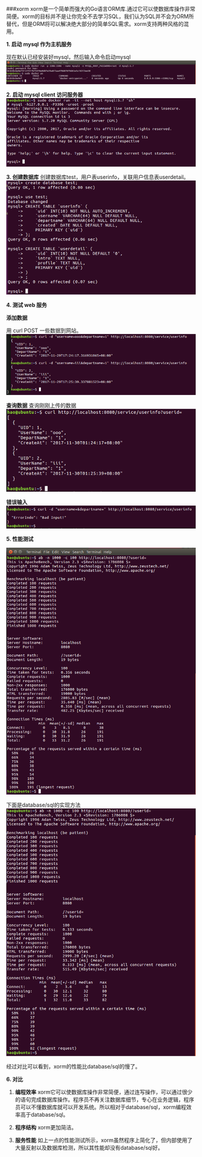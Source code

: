 ﻿


###xorm
xorm是一个简单而强大的Go语言ORM库.通过它可以使数据库操作非常简便。xorm的目标并不是让你完全不去学习SQL，我们认为SQL并不会为ORM所替代，但是ORM将可以解决绝大部分的简单SQL需求。xorm支持两种风格的混用。

**1. 启动 mysql 作为主机服务**

现在默认已经安装好mysql，然后输入命令启动mysql
![1](https://raw.githubusercontent.com/LeungChiHo/ServiceComputing/master/CloudGo-database/screenshot/1.png)

**2. 启动 mysql client 访问服务器**
![2](https://raw.githubusercontent.com/LeungChiHo/ServiceComputing/master/CloudGo-database/screenshot/2.png)

**3. 创建数据库**
创建数据库test，用户表userinfo，关联用户信息表userdetail。
![3](https://raw.githubusercontent.com/LeungChiHo/ServiceComputing/master/CloudGo-database/screenshot/3.png)

**4. 测试 web 服务**

**添加数据**

用 curl POST 一些数据到网站。
![4](https://raw.githubusercontent.com/LeungChiHo/ServiceComputing/master/CloudGo-database/screenshot/4.png)

**查询数据**
查询刚刚上传的数据
![5](https://raw.githubusercontent.com/LeungChiHo/ServiceComputing/master/CloudGo-database/screenshot/5.png)

**错误输入**
![6](https://raw.githubusercontent.com/LeungChiHo/ServiceComputing/master/CloudGo-database/screenshot/6.png)

**5. 性能测试**

![7](https://raw.githubusercontent.com/LeungChiHo/ServiceComputing/master/CloudGo-database/screenshot/7.png)

下面是database/sql的实现方法
![8](https://raw.githubusercontent.com/LeungChiHo/ServiceComputing/master/CloudGo-database/screenshot/%E5%8E%9F%E6%9D%A5.png)

经过对比可以看到，xorm的性能比database/sql的慢了。

**6. 对比**


1. **编程效率**
xorm它可以使数据库操作非常简便，通过连写操作，可以通过很少的语句完成数据库操作。程序员不再关注数据库细节，专心在业务逻辑，程序员可以不懂数据库就可以开发系统。所以相对于database/sql，xorm编程效率高于database/sql。


2. **程序结构**
xorm更加简洁。

3. **服务性能**
如上一点的性能测试所示，xorm虽然程序上简化了，但内部使用了大量反射以及数据库检测，所以其性能却没有database/sql好。

